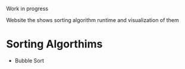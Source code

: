
Work in progress 

Website the shows sorting algorithm runtime and visualization of them 

# Sorting Algorthims 
- Bubble Sort
